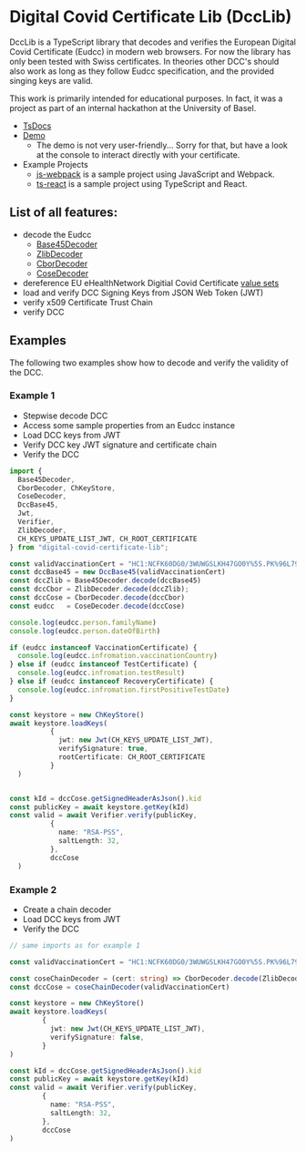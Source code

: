 # Digital Covid Certificate Lib (DccLib)

DccLib is a TypeScript library that decodes and verifies the European Digital Covid Certificate (Eudcc) in modern web
browsers. For now the library has only been tested with Swiss certificates. In theories other DCC's should also work as
long as they follow Eudcc specification, and the provided singing keys are valid.

This work is primarily intended for educational purposes. In fact, it was a project as part of an internal hackathon at
the University of Basel.

- [TsDocs](https://fuubi.github.io/digital-covid-certificate-lib/)
- [Demo](https://fuubi.github.io/digital-covid-certificate-lib/demo)
    - The demo is not very user-friendly... Sorry for that, but have a look at the console to interact directly with your certificate.
- Example Projects
  - [js-webpack](https://github.com/FUUbi/digital-covid-certificate-lib/tree/main/examples/js-webpack)
    is a sample project using JavaScript and Webpack.
  - [ts-react](https://github.com/FUUbi/digital-covid-certificate-lib/tree/main/examples/ts-react) 
    is a sample project using TypeScript and React.
    
    
## List of all features:

- decode the Eudcc 
    - [Base45Decoder](https://github.com/FUUbi/digital-covid-certificate-lib/tree/src/decoder/Base45Decoder.ts)
    - [ZlibDecoder](https://github.com/FUUbi/digital-covid-certificate-lib/tree/src/decoder/ZlibDecoder.ts)
    - [CborDecoder](https://github.com/FUUbi/digital-covid-certificate-lib/tree/src/decoder/CborDecoder.ts)
    - [CoseDecoder](https://github.com/FUUbi/digital-covid-certificate-lib/tree/src/decoder/CoseDecoder.ts)
- dereference EU eHealthNetwork Digitial Covid Certificate [value sets](https://github.com/ehn-dcc-development/ehn-dcc-valuesets)
- load and verify DCC Signing Keys from JSON Web Token (JWT)
- verify x509 Certificate Trust Chain
- verify DCC 

## Examples
The following two examples show how to decode and verify the validity of the DCC.

### Example 1
- Stepwise decode DCC
- Access some sample properties from an Eudcc instance  
- Load DCC keys from JWT
- Verify DCC key JWT signature and certificate chain 
- Verify the DCC 

```typescript
import {
  Base45Decoder,
  CborDecoder, ChKeyStore,
  CoseDecoder,
  DccBase45,
  Jwt,
  Verifier,
  ZlibDecoder,
  CH_KEYS_UPDATE_LIST_JWT, CH_ROOT_CERTIFICATE
} from "digital-covid-certificate-lib";

const validVaccinationCert = "HC1:NCFK60DG0/3WUWGSLKH47GO0Y%5S.PK%96L79CK-500XK0JCV496F3PYJ-982F3:OR2B8Y50.FK6ZK7:EDOLOPCO8F6%E3.DA%EOPC1G72A6YM86G7/F6/G80X6H%6946746T%6C46/96SF60R6FN8UPC0JCZ69FVCPD0LVC6JD846Y96C463W5307+EDG8F3I80/D6$CBECSUER:C2$NS346$C2%E9VC- CSUE145GB8JA5B$D% D3IA4W5646646-96:96.JCP9EJY8L/5M/5546.96SF63KC.SC4KCD3DX47B46IL6646H*6Z/ER2DD46JH8946JPCT3E5JDLA7$Q69464W51S6..DX%DZJC2/DYOA$$E5$C JC3/D9Z95LEZED1ECW.C8WE2OA3ZAGY8MPCG/DU2DRB8MTA8+9$PC5$CUZC$$5Y$5FBB*10GBH A81QK UV-$SOGD1APAB4$5UV C-EWB4T*6H%QV/DAP9L7J3Y4O/WVI5IW3672HO-HV16IW3JHV-FI%WJCPBI8QTE008I+FPR01MYFA6EBN2SR3H+4KH1M9RCIM2 VV15REG 516N93SS70RBUCH-RJM2JMULZ6*/HBBW7W7:S2BU7T6PRTMF4ALUNEXH3P7 LE0YF0TGE461PBK9TD68HDIT4AIFD9NH14V%GBCONJOV$KN  C+3U-IT$SE-A2V+9UO9WYRJ4HN+M/Z5W$QEDT/8C:88OQ4DXOBBIQ453863NPW0EJXG8$GH1T 38C*UI6T /FCDC%6VLNOA6W6BEYJJUH2Z-SOJO1D7JMALD8 $1%5B.GH$7AQOHZ:K3BNO1"
const dccBase45 = new DccBase45(validVaccinationCert)
const dccZlib = Base45Decoder.decode(dccBase45)
const dccCbor = ZlibDecoder.decode(dccZlib);
const dccCose = CborDecoder.decode(dccCbor)
const eudcc   = CoseDecoder.decode(dccCose)

console.log(eudcc.person.familyName)
console.log(eudcc.person.dateOfBirth)

if (eudcc instanceof VaccinationCertificate) {
  console.log(eudcc.infromation.vaccinationCountry)
} else if (eudcc instanceof TestCertificate) {
  console.log(eudcc.infromation.testResult)
} else if (eudcc instanceof RecoveryCertificate) {
  console.log(eudcc.infromation.firstPositiveTestDate)
}

const keystore = new ChKeyStore()
await keystore.loadKeys(
          {
            jwt: new Jwt(CH_KEYS_UPDATE_LIST_JWT),
            verifySignature: true,
            rootCertificate: CH_ROOT_CERTIFICATE
          }
  )


const kId = dccCose.getSignedHeaderAsJson().kid
const publicKey = await keystore.getKey(kId)
const valid = await Verifier.verify(publicKey,
          {
            name: "RSA-PSS",
            saltLength: 32, 
          },
          dccCose
  )
```

### Example 2
- Create a chain decoder
- Load DCC keys from JWT
- Verify the DCC

```typescript
// same imports as for example 1

const validVaccinationCert = "HC1:NCFK60DG0/3WUWGSLKH47GO0Y%5S.PK%96L79CK-500XK0JCV496F3PYJ-982F3:OR2B8Y50.FK6ZK7:EDOLOPCO8F6%E3.DA%EOPC1G72A6YM86G7/F6/G80X6H%6946746T%6C46/96SF60R6FN8UPC0JCZ69FVCPD0LVC6JD846Y96C463W5307+EDG8F3I80/D6$CBECSUER:C2$NS346$C2%E9VC- CSUE145GB8JA5B$D% D3IA4W5646646-96:96.JCP9EJY8L/5M/5546.96SF63KC.SC4KCD3DX47B46IL6646H*6Z/ER2DD46JH8946JPCT3E5JDLA7$Q69464W51S6..DX%DZJC2/DYOA$$E5$C JC3/D9Z95LEZED1ECW.C8WE2OA3ZAGY8MPCG/DU2DRB8MTA8+9$PC5$CUZC$$5Y$5FBB*10GBH A81QK UV-$SOGD1APAB4$5UV C-EWB4T*6H%QV/DAP9L7J3Y4O/WVI5IW3672HO-HV16IW3JHV-FI%WJCPBI8QTE008I+FPR01MYFA6EBN2SR3H+4KH1M9RCIM2 VV15REG 516N93SS70RBUCH-RJM2JMULZ6*/HBBW7W7:S2BU7T6PRTMF4ALUNEXH3P7 LE0YF0TGE461PBK9TD68HDIT4AIFD9NH14V%GBCONJOV$KN  C+3U-IT$SE-A2V+9UO9WYRJ4HN+M/Z5W$QEDT/8C:88OQ4DXOBBIQ453863NPW0EJXG8$GH1T 38C*UI6T /FCDC%6VLNOA6W6BEYJJUH2Z-SOJO1D7JMALD8 $1%5B.GH$7AQOHZ:K3BNO1"

const coseChainDecoder = (cert: string) => CborDecoder.decode(ZlibDecoder.decode(Base45Decoder.decode(new DccBase45(cert))))
const dccCose = coseChainDecoder(validVaccinationCert)

const keystore = new ChKeyStore()
await keystore.loadKeys(
        {
          jwt: new Jwt(CH_KEYS_UPDATE_LIST_JWT),
          verifySignature: false,
        }
)

const kId = dccCose.getSignedHeaderAsJson().kid
const publicKey = await keystore.getKey(kId)
const valid = await Verifier.verify(publicKey,
        {
          name: "RSA-PSS",
          saltLength: 32,
        },
        dccCose
)
```

